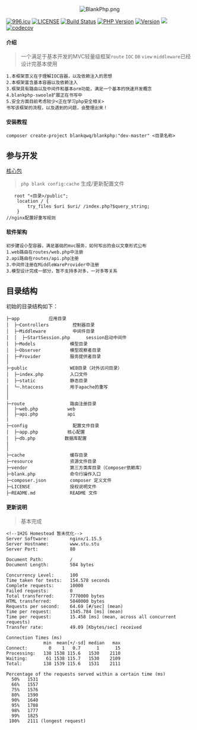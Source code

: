 <p align="center"><img src="https://i.loli.net/2019/04/08/5caaea849eb1f.png" alt="BlankPhp.png" title="BlankPhp.png" /><p>

[![996.icu](https://img.shields.io/badge/link-996.icu-red.svg)](https://996.icu)
[![LICENSE](https://img.shields.io/badge/license-Anti%20996-blue.svg)](https://github.com/996icu/996.ICU/blob/master/LICENSE)
[![Build Status](https://travis-ci.org/blankphp/BlankPhp.svg?branch=master)](https://travis-ci.org/blankphp/BlankPhp)
<a href="https://github.com/blankphp/BlankPhp"><img src="https://img.shields.io/badge/php-7.2%2B-blue.svg" alt="PHP Version"></a>
<a href="https://github.com/blankphp/BlankPhp/releases"><img src="https://img.shields.io/badge/version-1.0.0-lightgrey.svg" alt="Version"></a>
<a href="https://github.com/blankphp/BlankPhp"><img src="https://poser.pugx.org/fastd/fastd/license" /></a>
[![codecov](https://codecov.io/gh/blankphp/BlankPhp/branch/master/graph/badge.svg)](https://codecov.io/gh/blankphp/BlankPhp)
#### 介绍

> 一个满足于基本开发的MVC轻量级框架`route` `IOC` `DB` `view` `middleware`已经设计完基本使用

    1.本框架意义在于理解IOC容器，以及依赖注入的思想
    2.本框架富含基本容器以及依赖注入
    3.框架具有路由以及中间件和基本orm功能，满足一个基本的快速开发概念
    4.blankphp-swoole扩展正在书写中
    5.安全方面目前考虑较少<正在学习php安全相关>
    书写该框架的流程，以及遇到的问题，会整理出来！


#### 安装教程

```
composer create-project blankqwq/blankphp:"dev-master" <目录名称>
```

## 参与开发

<a href="https://github.com/blankphp/framework">核心包</a>


> `php blank config:cache` 生成/更新配置文件

```nginx
   root "<目录>/public";
    location / {
        try_files $uri $uri/ /index.php?$query_string;
    }
//nginx配置好重写规则

```


#### 软件架构
    初步建设小型容器，满足基础的mvc服务，如何写出的会以文章形式公布
    1.web路由在routes/web.php中注册
    2.api路由在routes/api.php注册
    3.中间件注册在MiddleWareProvider中注册
    3.模型设计完成一部分，暂不支持多对多，一对多等关系

## 目录结构

初始的目录结构如下：

~~~
├─app           应用目录
│  ├─Controllers         控制器目录
│  ├─Middleware          中间件目录
│  │  ├─StartSession.php      session启动中间件
│  ├─Models             模型目录
│  ├─Observer           模型观察者目录
│  ├─Provider           服务提供者目录
│
├─public                WEB目录（对外访问目录）
│  ├─index.php          入口文件
│  ├─static             静态目录
│  └─.htaccess          用于apache的重写
│
│
├─route                 路由注册目录
│  ├─web.php           web
│  ├─api.php           api
|
├─config                 配置文件目录
│  ├─app.php           核心配置
│  ├─db.php           数据库配置
|
│
├─cache                 缓存目录
├─resource              资源文件目录
├─vendor                第三方类库目录（Composer依赖库）
├─blank.php             命令行操作入口
├─composer.json         composer 定义文件
├─LICENSE               授权说明文件
├─README.md             README 文件
~~~




#### 更新说明
    
> 基本完成
       


```ab
<!--1H2G Homestead 暂未优化-->
Server Software:        nginx/1.15.5
Server Hostname:        www.stu.stu
Server Port:            80

Document Path:          /
Document Length:        504 bytes

Concurrency Level:      100
Time taken for tests:   154.578 seconds
Complete requests:      10000
Failed requests:        0
Total transferred:      7770000 bytes
HTML transferred:       5040000 bytes
Requests per second:    64.69 [#/sec] (mean)
Time per request:       1545.784 [ms] (mean)
Time per request:       15.458 [ms] (mean, across all concurrent requests)
Transfer rate:          49.09 [Kbytes/sec] received

Connection Times (ms)
              min  mean[+/-sd] median   max
Connect:        0    1   0.7      1      15
Processing:   138 1538 115.6   1530    2110
Waiting:       61 1538 115.7   1530    2109
Total:        138 1539 115.6   1531    2111

Percentage of the requests served within a certain time (ms)
  50%   1531
  66%   1557
  75%   1576
  80%   1590
  90%   1640
  95%   1708
  98%   1777
  99%   1825
 100%   2111 (longest request)
```